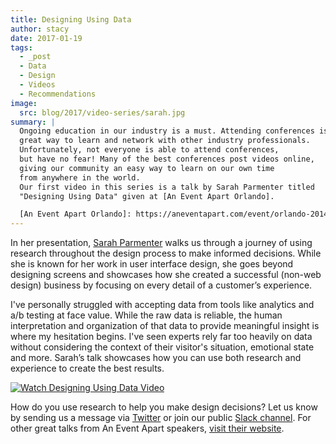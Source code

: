 ```yaml
---
title: Designing Using Data
author: stacy
date: 2017-01-19
tags:
  - _post
  - Data
  - Design
  - Videos
  - Recommendations
image:
  src: blog/2017/video-series/sarah.jpg
summary: |
  Ongoing education in our industry is a must. Attending conferences is a
  great way to learn and network with other industry professionals.
  Unfortunately, not everyone is able to attend conferences,
  but have no fear! Many of the best conferences post videos online,
  giving our community an easy way to learn on our own time
  from anywhere in the world.
  Our first video in this series is a talk by Sarah Parmenter titled
  "Designing Using Data" given at [An Event Apart Orlando].

  [An Event Apart Orlando]: https://aneventapart.com/event/orlando-2014
---
```


In her presentation, [Sarah Parmenter] walks us through a journey of
using research throughout the design process to make informed decisions.
While she is known for her work in user interface design, she goes
beyond designing screens and showcases how she created a successful
(non-web design) business by focusing on every detail of a customer’s
experience.

I've personally struggled with accepting data from tools like analytics
and a/b testing at face value. While the raw data is reliable, the human
interpretation and organization of that data to provide meaningful
insight is where my hesitation begins. I've seen experts rely far too
heavily on data without considering the context of their visitor's
situation, emotional state and more. Sarah’s talk showcases how you can
use both research and experience to create the best results.

[<img src="{{ site.images }}blog/2017/video-series/sarah-2.jpg" class="align-center align-center" alt="Watch Designing Using Data Video" />]

How do you use research to help you make design decisions? Let us know
by sending us a message via [Twitter] or join our public [Slack
channel]. For other great talks from An Event Apart speakers, [visit
their website].

  [Sarah Parmenter]: http://www.sazzy.co.uk/
  [<img src="{{ site.images }}blog/2017/video-series/sarah-2.jpg" class="align-center align-center" alt="Watch Designing Using Data Video" />]:
    https://vimeo.com/120804557
  [Twitter]: https://twitter.com/oddbird
  [Slack channel]: http://friends.oddbird.net/
  [visit their website]: https://aneventapart.com/
